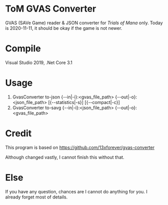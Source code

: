 # ToM GVAS Converter
GVAS (SAVe Game) reader &amp; JSON converter for *Trials of Mana* only. Today is 2020-11-11, it should be okay if the game is not newer.

# Compile
Visual Studio 2019, .Net Core 3.1

# Usage
1. GvasConverter to-json {--in|-i}:\<gvas_file_path> {--out|-o}:\<json_file_path> [{--statistics|-s}] [{--compact|-c}]
2. GvasConverter to-savg {--in|-i}:\<json_file_path> {--out|-o}:\<gvas_file_path>

# Credit
This program is based on
https://github.com/13xforever/gvas-converter

Although changed vastly, I cannot finish this without that.

# Else
If you have any question, chances are I cannot do anything for you. I already forget most of details.

